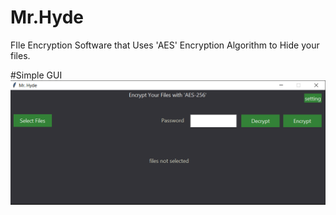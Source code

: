 # Mr.Hyde
FIle Encryption Software that Uses 'AES' Encryption Algorithm to Hide your files.

#Simple GUI
![alt text](screenshots/scr1.png)
